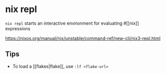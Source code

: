 # nix repl

`nix repl` starts an interactive environment for evaluating #[[nix]] expressions

https://nixos.org/manual/nix/unstable/command-ref/new-cli/nix3-repl.html

## Tips

- To load a [[flakes|flake]], use `:lf <flake-url>`